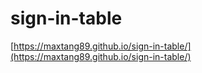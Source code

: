 # sign-in-table

[https://maxtang89.github.io/sign-in-table/](https://maxtang89.github.io/sign-in-table/)
